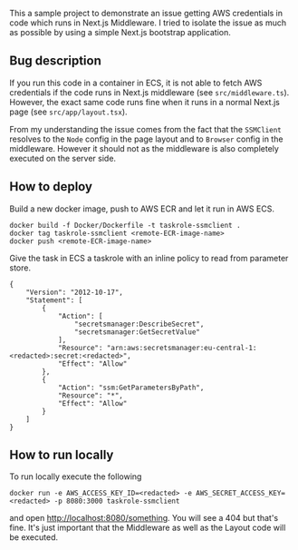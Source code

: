 This a sample project to demonstrate an issue getting AWS credentials in code which runs in Next.js Middleware.
I tried to isolate the issue as much as possible by using a simple Next.js bootstrap application.

## Bug description

If you run this code in a container in ECS, it is not able to fetch AWS credentials if the code runs in Next.js middleware (see `src/middleware.ts`). However, the exact same code runs fine when it runs in a normal Next.js page (see `src/app/layout.tsx`). 

From my understanding the issue comes from the fact that the `SSMClient` resolves to the `Node` config in the page layout and to `Browser` config in the middleware. However it should not as the middleware is also completely executed on the server side.

## How to deploy

Build a new docker image, push to AWS ECR and let it run in AWS ECS.

```
docker build -f Docker/Dockerfile -t taskrole-ssmclient .
docker tag taskrole-ssmclient <remote-ECR-image-name>
docker push <remote-ECR-image-name>
```

Give the task in ECS a taskrole with an inline policy to read from parameter store.
```
{
    "Version": "2012-10-17",
    "Statement": [
        {
            "Action": [
                "secretsmanager:DescribeSecret",
                "secretsmanager:GetSecretValue"
            ],
            "Resource": "arn:aws:secretsmanager:eu-central-1:<redacted>:secret:<redacted>",
            "Effect": "Allow"
        },
        {
            "Action": "ssm:GetParametersByPath",
            "Resource": "*",
            "Effect": "Allow"
        }
    ]
}
```

## How to run locally

To run locally execute the following

`docker run -e AWS_ACCESS_KEY_ID=<redacted> -e AWS_SECRET_ACCESS_KEY=<redacted> -p 8080:3000 taskrole-ssmclient`

and open [http://localhost:8080/something](http://localhost:8080/something). You will see a 404 but that's fine. It's just important that the Middleware as well as the Layout code will be executed.
